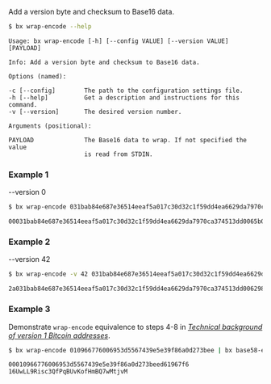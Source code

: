Add a version byte and checksum to Base16 data.
```sh
$ bx wrap-encode --help
```
```
Usage: bx wrap-encode [-h] [--config VALUE] [--version VALUE] [PAYLOAD]  

Info: Add a version byte and checksum to Base16 data.                    

Options (named):

-c [--config]        The path to the configuration settings file.        
-h [--help]          Get a description and instructions for this command.
-v [--version]       The desired version number.                         

Arguments (positional):

PAYLOAD              The Base16 data to wrap. If not specified the value 
                     is read from STDIN.
```
### Example 1
--version 0
```sh
$ bx wrap-encode 031bab84e687e36514eeaf5a017c30d32c1f59dd4ea6629da7970ca374513dd006
```
```
00031bab84e687e36514eeaf5a017c30d32c1f59dd4ea6629da7970ca374513dd0065b09d03c
```
### Example 2
--version 42
```sh
$ bx wrap-encode -v 42 031bab84e687e36514eeaf5a017c30d32c1f59dd4ea6629da7970ca374513dd006
```
```
2a031bab84e687e36514eeaf5a017c30d32c1f59dd4ea6629da7970ca374513dd006298eebe4
```
### Example 3
Demonstrate `wrap-encode` equivalence to steps 4-8 in *[Technical background of version 1 Bitcoin addresses]((https://en.bitcoin.it/wiki/Technical_background_of_version_1_Bitcoin_addresses))*.
```sh
$ bx wrap-encode 010966776006953d5567439e5e39f86a0d273bee | bx base58-encode
```
```
00010966776006953d5567439e5e39f86a0d273beed61967f6
16UwLL9Risc3QfPqBUvKofHmBQ7wMtjvM
```